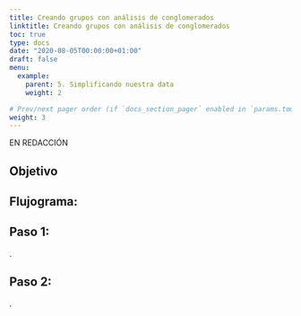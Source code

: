 ```yaml
---
title: Creando grupos con análisis de conglomerados
linktitle: Creando grupos con análisis de conglomerados
toc: true
type: docs
date: "2020-08-05T00:00:00+01:00"
draft: false
menu:
  example:
    parent: 5. Simplificando nuestra data
    weight: 2

# Prev/next pager order (if `docs_section_pager` enabled in `params.toml`)
weight: 3
---
```


EN REDACCIÓN

## Objetivo


## Flujograma:


## Paso 1: 

.


## Paso 2:

.